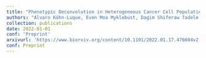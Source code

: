 ```yaml
---
title: "Phenotypic Deconvolution in Heterogeneous Cancer Cell Populations Using Drug Screening Data"
authors: "Alvaro Köhn-Luque, Even Moa Myklebust, Dagim Shiferaw Tadele, Mariaserena Giliberto, Jasmine Noory, Elise Harivel, Polina Arsenteva, Shannon M Mumenthaler, Fredrik Hellem Schjesvold, Kjetil Taskén, Jorrit Enserink, Kevin Leder, Arnoldo Frigessi, Jasmine Foo."
collection: publications
date: 2022-01-01
conf: 'Preprint'
arxivurl: 'https://www.biorxiv.org/content/10.1101/2022.01.17.476604v2'
conf: Preprint
---
```

